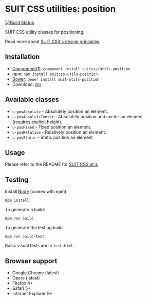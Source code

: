 # SUIT CSS utilities: position

[![Build Status](https://secure.travis-ci.org/suitcss/utils-position.png?branch=master)](http://travis-ci.org/suitcss/utils-position)

SUIT CSS utility classes for positioning.

Read more about [SUIT CSS's design principles](https://github.com/suitcss/suit/).

## Installation

* [Component(1)](http://component.io/): `component install suitcss/utils-position`
* [npm](http://npmjs.org/): `npm install suitcss-utils-position`
* [Bower](http://bower.io/): `bower install suit-utils-position`
* Download: [zip](https://github.com/suitcss/utils-position/zipball/master)

## Available classes

* `u-posAbsolute` - Absolutely position an element.
* `u-posAbsoluteCenter` - Absolutely position and center an element (requires explicit height).
* `u-posFixed` - Fixed position an element.
* `u-posRelative` - Relatively position an element.
* `u-posStatic` - Static position an element.

## Usage

Please refer to the README for [SUIT CSS utils](https://github.com/suitcss/utils/)

## Testing

Install [Node](http://nodejs.org) (comes with npm).

```
npm install
```

To generate a build:

```
npm run build
```

To generate the testing build.

```
npm run build-test
```

Basic visual tests are in `test.html`.

## Browser support

* Google Chrome (latest)
* Opera (latest)
* Firefox 4+
* Safari 5+
* Internet Explorer 8+
